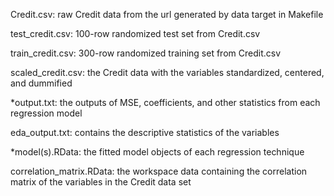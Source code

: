 Credit.csv: raw Credit data from the url generated by data target in Makefile

test_credit.csv: 100-row randomized test set from Credit.csv

train_credit.csv: 300-row randomized training set from Credit.csv

scaled_credit.csv: the Credit data with the variables standardized, centered, and dummified

*output.txt: the outputs of MSE, coefficients, and other statistics from each regression model

eda_output.txt: contains the descriptive statistics of the variables

*model(s).RData: the fitted model objects of each regression technique

correlation_matrix.RData: the workspace data containing the correlation matrix of the variables in the Credit data set

